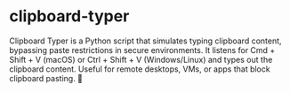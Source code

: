 # clipboard-typer
Clipboard Typer is a Python script that simulates typing clipboard content, bypassing paste restrictions in secure environments. It listens for Cmd + Shift + V (macOS) or Ctrl + Shift + V (Windows/Linux) and types out the clipboard content. Useful for remote desktops, VMs, or apps that block clipboard pasting. 🚀
